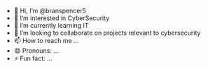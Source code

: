 - 👋 Hi, I’m @branspencer5
- 👀 I’m interested in CyberSecurity
- 🌱 I’m currently learning IT
- 💞️ I’m looking to collaborate on projects relevant to cybersecurity
- 📫 How to reach me ...
- 😄 Pronouns: ...
- ⚡ Fun fact: ...

<!---
branspencer5/branspencer5 is a ✨ special ✨ repository because its `README.md` (this file) appears on your GitHub profile.
You can click the Preview link to take a look at your changes.
--->
